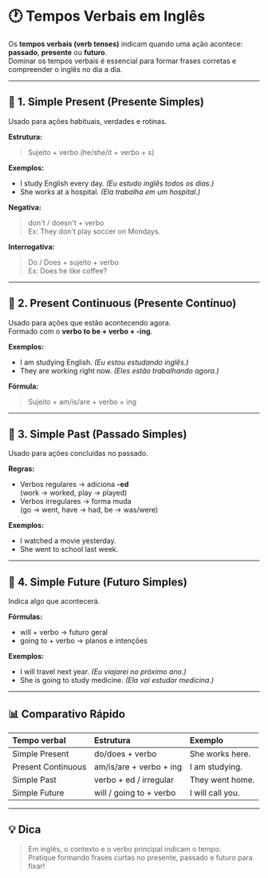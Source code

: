 # 🕐 Tempos Verbais em Inglês

Os **tempos verbais (verb tenses)** indicam quando uma ação acontece: **passado**, **presente** ou **futuro**.  
Dominar os tempos verbais é essencial para formar frases corretas e compreender o inglês no dia a dia.

---

## 📘 1. Simple Present (Presente Simples)

Usado para ações habituais, verdades e rotinas.

**Estrutura:**
> Sujeito + verbo (he/she/it + verbo + s)

**Exemplos:**
- I study English every day. *(Eu estudo inglês todos os dias.)*  
- She works at a hospital. *(Ela trabalha em um hospital.)*  

**Negativa:**  
> don't / doesn't + verbo  
Ex: They don't play soccer on Mondays.

**Interrogativa:**  
> Do / Does + sujeito + verbo  
Ex: Does he like coffee?

---

## 📗 2. Present Continuous (Presente Contínuo)

Usado para ações que estão acontecendo agora.  
Formado com o **verbo to be + verbo + -ing**.

**Exemplos:**
- I am studying English. *(Eu estou estudando inglês.)*  
- They are working right now. *(Eles estão trabalhando agora.)*

**Fórmula:**
> Sujeito + am/is/are + verbo + ing

---

## 📙 3. Simple Past (Passado Simples)

Usado para ações concluídas no passado.

**Regras:**
- Verbos regulares → adiciona **-ed**  
  (work → worked, play → played)  
- Verbos irregulares → forma muda  
  (go → went, have → had, be → was/were)

**Exemplos:**
- I watched a movie yesterday.  
- She went to school last week.

---

## 📘 4. Simple Future (Futuro Simples)

Indica algo que acontecerá.

**Fórmulas:**
- will + verbo → futuro geral  
- going to + verbo → planos e intenções

**Exemplos:**
- I will travel next year. *(Eu viajarei no próximo ano.)*  
- She is going to study medicine. *(Ela vai estudar medicina.)*

---

## 📊 Comparativo Rápido

| Tempo verbal | Estrutura | Exemplo |
|:---------------|:-------------|:-------------|
| Simple Present | do/does + verbo | She works here. |
| Present Continuous | am/is/are + verbo + ing | I am studying. |
| Simple Past | verbo + ed / irregular | They went home. |
| Simple Future | will / going to + verbo | I will call you. |

---

## 💡 Dica
> Em inglês, o contexto e o verbo principal indicam o tempo.  
> Pratique formando frases curtas no presente, passado e futuro para fixar!
